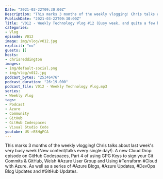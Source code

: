 ```yaml
---
Date: "2021-03-22T09:30:00Z"
Description: "This marks 3 months of the weekly vlogging! Chris talks about last week's very busy week (New content/talks every single day!). A new Cloud Drop episode on GitHub Codespaces, Part 4 of using GPG Keys to sign your Git Commits & GitHub, Welsh #Azure User Group and Using #Terraform #Cloud with Azure. As well as a series of #Azure Blogs, #Azure Updates, #DevOps Blog Updates and #GitHub Updates."
PublishDate: "2021-03-22T09:30:00Z"
Title: 'V012 - Weekly Technology Vlog #12 (Busy week, and quite a few blog posts to cover!)'
categories:
- Vlog
episode: V012
image: img/vlog/v012.jpg
explicit: "no"
guests: []
hosts:
- chrisreddington
images:
- img/default-social.png
- img/vlog/v012.jpg
podcast_bytes: "25346476"
podcast_duration: "26:19.000"
podcast_file: V012 - Weekly Technology Vlog.mp3
series:
- Weekly Vlog
tags:
- Podcast
- Azure
- Community
- GitHub
- GitHub Codespaces
- Visual Studio Code
youtube: US-rE8HgFCA
---
```

This marks 3 months of the weekly vlogging! Chris talks about last week's very busy week (New content/talks every single day!). A new Cloud Drop episode on GitHub Codespaces, Part 4 of using GPG Keys to sign your Git Commits & GitHub, Welsh #Azure User Group and Using #Terraform #Cloud with Azure. As well as a series of #Azure Blogs, #Azure Updates, #DevOps Blog Updates and #GitHub Updates.